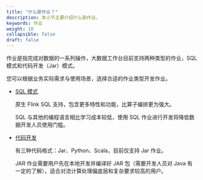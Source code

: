 ```yaml
---
title: "什么是作业？"
description: 本小节主要介绍什么是作业。 
keywords: 作业
weight: 10
collapsible: false
draft: false
---
```


作业是指完成对数据的一系列操作，大数据工作台目前支持两种类型的作业，SQL 模式和代码开发（Jar）模式。

您可以根据业务实际需求与使用场景，选择合适的作业类型开发作业。

- [SQL 模式](../create_job_sql/)
  
    原生 Flink SQL 支持，包含更多特性和功能，比算子编排更为强大。

    SQL 与其他的编程语言相比学习成本较低，使用 SQL 作业进行开发将降低数据开发人员使用门槛。

- [代码开发](../create_job_jar/)
    
    有三种代码格式：Jar、Python、Scala，目前仅支持 Jar 作业。

    JAR 作业需要用户先在本地开发并编译好 JAR 包（需要开发人员对 Java 有一定的了解），适合对流计算处理偏底层和复杂要求较高的用户。
    